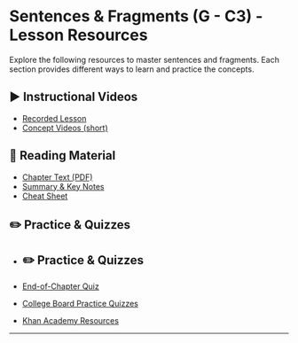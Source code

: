 # Sentences & Fragments (G - C3) - Lesson Resources

Explore the following resources to master sentences and fragments. Each section provides different ways to learn and practice the concepts.

## ▶︎ Instructional Videos

*   [Recorded Lesson](?subject=grammar&chapter=G-C3-Sentences-Fragments&type=videos#lesson-recording)
*   [Concept Videos (short)](?subject=grammar&chapter=G-C3-Sentences-Fragments&type=videos#concept-videos)

## 📖 Reading Material

*   [Chapter Text (PDF)](?subject=grammar&chapter=G-C3-Sentences-Fragments&type=chapter-text)
*   [Summary & Key Notes](?subject=grammar&chapter=G-C3-Sentences-Fragments&type=notes)
*   [Cheat Sheet](?subject=grammar&chapter=G-C3-Sentences-Fragments&type=cheatsheet)

## ✏️ Practice & Quizzes

*   ## ✏️ Practice & Quizzes

*   [End-of-Chapter Quiz](../../quiz.html?quiz_name=G-C3-EOC)
*   [College Board Practice Quizzes](?subject=grammar&chapter=G-C3-Sentences-Fragments&type=cb-quiz-list)
*   [Khan Academy Resources](?subject=grammar&chapter=G-C3-Sentences-Fragments&type=khan-resources)

---
<!-- Optional: A link to go back to the main syllabus or course schedule if needed,
     though viewer.html will have its own back button -->
<!-- [Back to Syllabus](../../../index.html) -->

